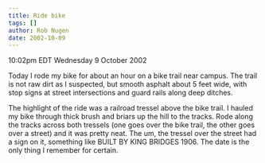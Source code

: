 ```yaml
---
title: Ride bike
tags: []
author: Rob Nugen
date: 2002-10-09
---
```


<p class=date>10:02pm EDT Wednesday 9 October 2002</p>

<p>Today I rode my bike for about an hour on a bike trail near
campus.  The trail is not raw dirt as I suspected, but smooth asphalt
about 5 feet wide, with stop signs at street intersections and guard
rails along deep ditches.</p>

<p>The highlight of the ride was a railroad tressel above the bike
trail.  I hauled my bike through thick brush and briars up the hill to
the tracks.  Rode along the tracks across both tressels (one goes over
the bike trail, the other goes over a street) and it was pretty neat.
The um, the tressel over the street had a sign on it, something like
BUILT BY KING BRIDGES 1906.  The date is the only thing I remember for
certain.</p>


